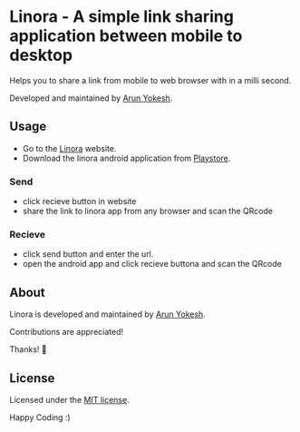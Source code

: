 # Linora - A simple link sharing application between mobile to desktop

Helps you to share a link from mobile to web browser with in a milli second.

Developed and maintained by [Arun Yokesh](https://www.facebook.com/ayokesh).

## Usage

- Go to the [Linora](http://linora.howlify.com/) website.
- Download the linora android application from [Playstore](https://play.google.com/store/apps/details?id=com.amp.passlink&hl=en).

### Send

- click recieve button in website
- share the link to linora app from any browser and scan the QRcode

### Recieve

- click send button and enter the url.
- open the android app and click recieve buttona and scan the QRcode

## About

Linora is developed and maintained by [Arun Yokesh](https://www.facebook.com/ayokesh).

Contributions are appreciated!

Thanks! 🙌

## License

Licensed under the [MIT license](http://opensource.org/licenses/MIT).

Happy Coding :)

